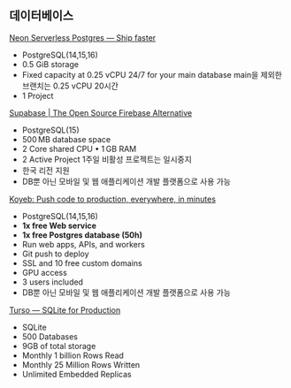 ## 데이터베이스
[Neon Serverless Postgres — Ship faster](https://neon.tech/)
- PostgreSQL(14,15,16)
- 0.5 GiB storage
- Fixed capacity at 0.25 vCPU
	24/7 for your main database
	main을 제외한 브랜치는 0.25 vCPU 20시간
- 1 Project

[Supabase | The Open Source Firebase Alternative](https://supabase.com/)
- PostgreSQL(15)
- 500 MB database space
- 2 Core shared CPU • 1 GB RAM
- 2 Active Project
	1주일 비활성 프로젝트는 일시중지
- 한국 리전 지원
- DB뿐 아닌 모바일 및 웹 애플리케이션 개발 플랫폼으로 사용 가능

[Koyeb: Push code to production, everywhere, in minutes](https://www.koyeb.com/)
- PostgreSQL(14,15,16)
- **1x free Web service**
- **1x free Postgres database (50h)**
- Run web apps, APIs, and workers
- Git push to deploy
- SSL and 10 free custom domains
- GPU access
- 3 users included
- DB뿐 아닌 모바일 및 웹 애플리케이션 개발 플랫폼으로 사용 가능

[Turso — SQLite for Production](https://turso.tech/)
- SQLite
- 500 Databases
- 9GB of total storage
- Monthly 1 billion Rows Read
- Monthly 25 Million Rows Written
- Unlimited Embedded Replicas
